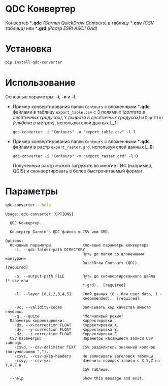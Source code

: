 # QDC Конвертер

Конвертер ***.qdc** *(Garmin QuickDraw Contours)* в таблицу ***.csv** *(CSV таблица)* или ***.grd** *(Растр ESRI ASCII Grid)*

# Установка
```bash
pip install qdc-converter
```

# Использование
Основные параметры: **-i**, **-o** и **-l**.

* Пример конвертирования папки ```Contours``` с вложенными ***.qdc** файлами в таблицу ```export_table.csv``` с 3 полями ```X``` *(долгота в десятичных градусах)*, ```Y``` *(широта в десятичных градусах)* и  ```Depth(m)``` *(глубина в метрах)*, используя слой данных L_**1**:
  ```
  qdc-converter -i "Contours" -o "export_table.csv" -l 1
  ```

* Пример конвертирования папки ```Contours``` с вложенными ***.qdc** файлами в растр ```export_raster.grd```, используя слой данных L_**0**:
  ```
  qdc-converter -i "Contours" -o "export_raster.grd" -l 0
  ```
  Полученный растр можно загрузить во многие ГИС (например, QGIS) и сконвертировать в более быстрочитаемый формат.


# Параметры
```bash
qdc-converter --help
```
```
Usage: qdc-converter [OPTIONS]

  QDC Конвертер.

  Конвертер Garmin's QDC файлов в CSV или GRD.

Options:
  Основные параметры:             Ключевые параметры конвертера
    -i, --qdc-folder-path DIRECTORY
                                  Путь до папки со вложенными контурами
                                  QuickDraw Contours (QDC).  [required]

    -o, --output-path FILE        Путь до сконвертированного файла (*.csv или
                                  *.grd).  [required]

    -l, --layer [0,1,2,3,4,5]     Слой данных (0 - Raw user data, 1 -
                                  Recommended).  [required]

    -vc, --validity-codes         Записывать код качества вместо глубины.
    -q, --quite                   "Молчаливый режим"
  Параметры корректировки:        Корректировки
    -dx, --x-correction FLOAT     Корректировка X.
    -dy, --y-correction FLOAT     Корректировка Y.
    -dz, --z-correction FLOAT     Корректировка Z.
  CSV Параметры:                  Параметры касающиеся записи CSV таблицы
    -csvd, --csv-delimiter TEXT   CSV разделитель значений колонок (по-умолчанию ",").
    -csvs, --csv-skip-headers     Не записывать заголовок таблицы.
    -csvy, --csv-yxz              Изменить порядок записи с X,Y,Z на Y,X,Z в
                                  CSV таблице.

  --help                          Show this message and exit.

```
